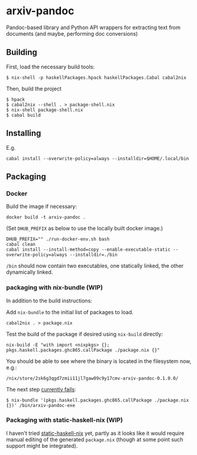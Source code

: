 # arxiv-pandoc
Pandoc-based library and Python API wrappers for extracting text from documents (and maybe, performing doc conversions)

## Building

First, load the necessary build tools:

```
$ nix-shell -p haskellPackages.hpack haskellPackages.Cabal cabal2nix
```

Then, build the project

```
$ hpack
$ cabal2nix --shell . > package-shell.nix
$ nix-shell package-shell.nix
$ cabal build
```

## Installing

E.g.

```
cabal install --overwrite-policy=always --installdir=$HOME/.local/bin
```

## Packaging

### Docker

Build the image if necessary:

```
docker build -t arxiv-pandoc .
```

(Set `DHUB_PREFIX` as below to use the locally built docker image.)

```
DHUB_PREFIX="" ./run-docker-env.sh bash
cabal clean
cabal install --install-method=copy --enable-executable-static --overwrite-policy=always --installdir=./bin
```

`/bin` should now contain two executables, one statically linked,
the other dynamically linked.

### packaging with nix-bundle (WIP)

In addition to the build instructions:

Add `nix-bundle` to the initial list of packages to load.

```
cabal2nix . > package.nix
```

Test the build of the package if desired using `nix-build` directly:

```
nix-build -E "with import <nixpkgs> {}; pkgs.haskell.packages.ghc865.callPackage ./package.nix {}"
```

You should be able to see where the binary is located in the filesystem
now, e.g.:

```
/nix/store/2sk6g3qgd7zmii11jl7gaw09c9y17cmv-arxiv-pandoc-0.1.0.0/
```

The next step [currently fails](https://github.com/matthewbauer/nix-bundle/issues/55 ):

```
$ nix-bundle '(pkgs.haskell.packages.ghc865.callPackage ./package.nix {})' /bin/arxiv-pandoc-exe
```

### Packaging with static-haskell-nix (WIP)

I haven't tried [static-haskell-nix](https://github.com/nh2/static-haskell-nix) yet, partly as it looks like it
would require manual editing of the generated `package.nix` (though
at some point such support might be integrated).
